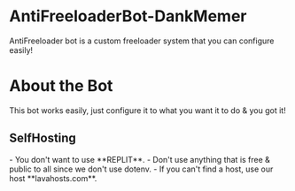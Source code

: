 # AntiFreeloaderBot-DankMemer
AntiFreeloader bot is a custom freeloader system that you can configure easily! 

<h1>About the Bot</h1>
<p>This bot works easily, just configure it to what you want it to do & you got it!</p>
<h2>SelfHosting</h2>
- You don't want to use **REPLIT**.
- Don't use anything that is free & public to all since we don't use dotenv.
- If you can't find a host, use our host **lavahosts.com**.
